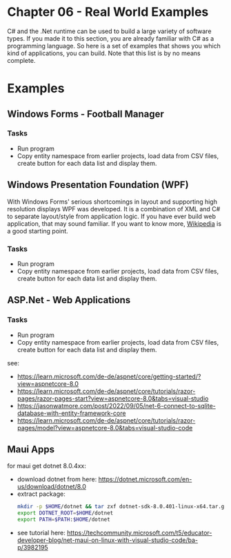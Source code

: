# Chapter 06 - Real World Examples
C# and the .Net runtime can be used to build a large variety of software types. If you made it to this section, you are already familiar with C# as a programming language. So here is a set of examples that shows you which kind of applications, you can build. Note that this list is by no means complete. 

# Examples

## Windows Forms - Football Manager

### Tasks
* Run program
* Copy entity namespace from earlier projects, load data from CSV files, create button for each data list and display them.

## Windows Presentation Foundation (WPF)
With Windows Forms' serious shortcomings in layout and supporting high resolution displays WPF was developed. It is a combination of XML and C# to separate layout/style from application logic. If you have ever build web application, that may sound familiar. If you want to know more, [Wikipedia](https://en.wikipedia.org/wiki/Windows_Presentation_Foundation) is a good starting point.

### Tasks
* Run program
* Copy entity namespace from earlier projects, load data from CSV files, create button for each data list and display them.

## ASP.Net - Web Applications

### Tasks
* Run program
* Copy entity namespace from earlier projects, load data from CSV files, create button for each data list and display them.

see:
* https://learn.microsoft.com/de-de/aspnet/core/getting-started/?view=aspnetcore-8.0
* https://learn.microsoft.com/de-de/aspnet/core/tutorials/razor-pages/razor-pages-start?view=aspnetcore-8.0&tabs=visual-studio
* https://jasonwatmore.com/post/2022/09/05/net-6-connect-to-sqlite-database-with-entity-framework-core
* https://learn.microsoft.com/de-de/aspnet/core/tutorials/razor-pages/model?view=aspnetcore-8.0&tabs=visual-studio-code


## Maui Apps

for maui get dotnet 8.0.4xx:
* download dotnet from here: https://dotnet.microsoft.com/en-us/download/dotnet/8.0
* extract package:
    ```sh
    mkdir -p $HOME/dotnet && tar zxf dotnet-sdk-8.0.401-linux-x64.tar.gz -C $HOME/dotnet
    export DOTNET_ROOT=$HOME/dotnet
    export PATH=$PATH:$HOME/dotnet
    ```
* see tutorial here: https://techcommunity.microsoft.com/t5/educator-developer-blog/net-maui-on-linux-with-visual-studio-code/ba-p/3982195


